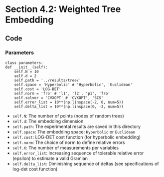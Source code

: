 # Section 4.2: Weighted Tree Embedding

## Code

### Parameters

```console
class parameters:
def __init__(self):
    self.N = 10
    self.d = 2
    self.path = '../results/tree/'
    self.space = 'Hyperbolic' # 'Hyperbolic', 'Euclidean'
    self.cost = 'LOG-DET' 
    self.norm = 'fro' # 'l1', 'l2', 'p1', 'fro'
    self.solver = 'CVXOPT' # 'CVXOPT', 'SCS'
    self.error_list = 10**(np.linspace(-2, 0, num=5))
    self.delta_list = 10**(np.linspace(0, -3, num=5))
```
- `self.N`: The number of points (nodes of random trees)
- `self.d`: The embedding dimension
- `self.path`: The experimental results are saved in this directory
- `self.space`: The embedding space: `Hyperbolic` or `Euclidean`
- `self.cost`: LOG-DET cost function (for hyperbolic embedding)
- `self.norm`: The choice of norm to define relative errors
- `self.K`: The number of measurements per variables
- `self.error_list`: Increasing sequence of tolerable relative error (epsilon) to estimate a valid Gramian 
- `self.delta_list`: Diminishing sequence of deltas (see specifications of log-det cost function)
